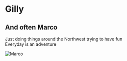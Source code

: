 # Gilly
## And often Marco  
  
Just doing things around the Northwest trying to have fun  
Everyday is an adventure  
  
![Marco](http://gillypoo.github.com/images/Marco.jpg)
